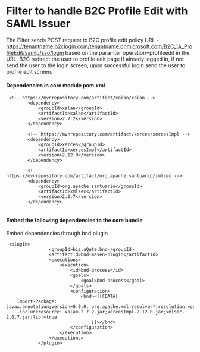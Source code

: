 # Filter to handle B2C Profile Edit with SAML Issuer

The Filter sends POST request to B2C profile edit policy URL - https://tenantname.b2clogin.com/tenantname.onmicrosoft.com/B2C_1A_ProfileEdit/samlp/sso/login based on the paramter operation=profileedit in the URL, B2C redirect the user to profile edit page if already logged in, if not send the user to the login screen, upon successful login send the user to profile edit screen.

#### Dependencies in core module pom.xml

```
 <!-- https://mvnrepository.com/artifact/xalan/xalan -->
		<dependency>
		    <groupId>xalan</groupId>
		    <artifactId>xalan</artifactId>
		    <version>2.7.2</version>
		</dependency>
		
		<!-- https://mvnrepository.com/artifact/xerces/xercesImpl -->
		<dependency>
		    <groupId>xerces</groupId>
		    <artifactId>xercesImpl</artifactId>
		    <version>2.12.0</version>
		</dependency>
		
		<!-- https://mvnrepository.com/artifact/org.apache.santuario/xmlsec -->
		<dependency>
		    <groupId>org.apache.santuario</groupId>
		    <artifactId>xmlsec</artifactId>
		    <version>2.0.7</version>
		</dependency>
		
```
#### Embed the following dependencies to the core bundle

Embed dependencies through bnd plugin

```
 <plugin>
                <groupId>biz.aQute.bnd</groupId>
                <artifactId>bnd-maven-plugin</artifactId>
                <executions>
                    <execution>
                        <id>bnd-process</id>
                        <goals>
                            <goal>bnd-process</goal>
                        </goals>
                        <configuration>
                            <bnd><![CDATA[
	Import-Package: javax.annotation;version=0.0.0,!org.apache.xml.resolver*;resolution:=optional;version=0.0.0,!org.apache.xml.serializer;resolution:=optional;version=0.0.0,!sun.io;resolution:=optional;version=0.0.0,*
	-includeresource: xalan-2.7.2.jar;xercesImpl-2.12.0.jar;xmlsec-2.0.7.jar;lib:=true
                                ]]></bnd>
                        </configuration>
                    </execution>
                </executions>
            </plugin>
```